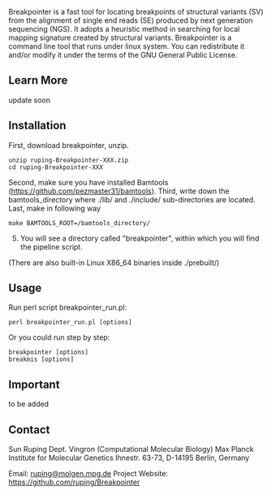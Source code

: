 Breakpointer is a fast tool for locating breakpoints of structural variants (SV) from the alignment of single end reads (SE) produced by next generation sequencing (NGS). It adopts a heuristic method in searching for local mapping signature created by structural variants. Breakpointer is a command line tool that runs under linux system. You can redistribute it and/or modify it under the terms of the GNU General Public License.

Learn More
---

update soon
    

Installation
---

First, download breakpointer, unzip.

	unzip ruping-Breakpointer-XXX.zip
	cd ruping-Breakpointer-XXX

Second, make sure you have installed Bamtools (https://github.com/pezmaster31/bamtools).
Third, write down the bamtools_directory where ./lib/ and ./include/ sub-directories are located.
Last, make in following way

	make BAMTOOLS_ROOT=/bamtools_directory/

5. You will see a directory called "breakpointer", within which you will find the pipeline script.

(There are also built-in Linux X86_64 binaries inside ./prebuilt/)

Usage
---

Run perl script breakpointer_run.pl:

	perl breakpointer_run.pl [options]
    

Or you could run step by step:

	breakpointer [options]
	breakmis [options]


Important
---

to be added



Contact
---
Sun Ruping
Dept. Vingron (Computational Molecular Biology)
Max Planck Institute for Molecular Genetics
Ihnestr. 63-73, D-14195 Berlin, Germany

Email: ruping@molgen.mpg.de
Project Website: https://github.com/ruping/Breakpointer
